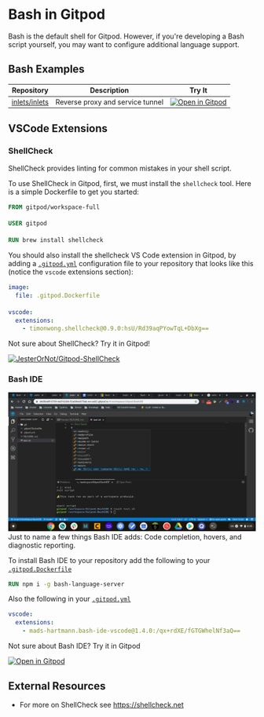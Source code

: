 # Bash in Gitpod

Bash is the default shell for Gitpod. However, if you're developing a Bash script yourself, you may want to configure additional language support.

## Bash Examples

<div class="table-container">

| Repository | Description | Try It |
|------------|--------------|--------|
|[inlets/inlets](https://github.com/inlets/inlets) | Reverse proxy and service tunnel | [![Open in Gitpod](https://gitpod.io/button/open-in-gitpod.svg)](https://gitpod.io/#https://github.com/inlets/inlets) 

</div>

## VSCode Extensions

### ShellCheck

ShellCheck provides linting for common mistakes in your shell script.

To use ShellCheck in Gitpod, first, we must install the `shellcheck` tool. Here is a simple Dockerfile to get you started:

```Dockerfile
FROM gitpod/workspace-full

USER gitpod

RUN brew install shellcheck
```

You should also install the shellcheck VS Code extension in Gitpod, by adding a [`.gitpod.yml`](https://www.gitpod.io/docs/41_config_gitpod_file/) configuration file to your repository that looks like this (notice the `vscode` extensions section):

```yaml
image:
  file: .gitpod.Dockerfile

vscode:
  extensions:
    - timonwong.shellcheck@0.9.0:hsU/Rd39aqPYowTqL+DbXg==
```

Not sure about ShellCheck? Try it in Gitpod!

[![JesterOrNot/Gitpod-ShellCheck](https://gitpod.io/button/open-in-gitpod.svg)](https://gitpod.io/#https://github.com/JesterOrNot/Gitpod-ShellCheck)

### Bash IDE

![](images/bashIDE.png)
<br/>
Just to name a few things Bash IDE adds: Code completion, hovers, and diagnostic reporting.

To install Bash IDE to your repository add the following to your [`.gitpod.Dockerfile`](https://www.gitpod.io/docs/config-docker/)

```dockerfile
RUN npm i -g bash-language-server
```

Also the following in your
[`.gitpod.yml`](https://www.gitpod.io/docs/41-config-gitpod-file/)

```yaml
vscode:
  extensions:
    - mads-hartmann.bash-ide-vscode@1.4.0:/qx+rdXE/fGTGWhelNf3aQ==
```

Not sure about Bash IDE? Try it in Gitpod

[![Open in Gitpod](https://gitpod.io/button/open-in-gitpod.svg)](https://gitpod.io/#https://github.com/JesterOrNot/Gitpod-BashIDE)

## External Resources

- For more on ShellCheck see https://shellcheck.net
